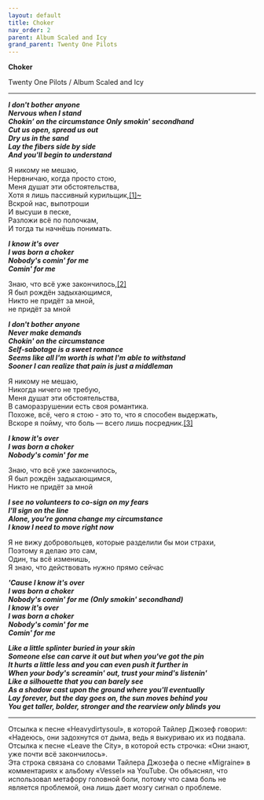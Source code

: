```yaml
---  
layout: default  
title: Choker  
nav_order: 2  
parent: Album Scaled and Icy  
grand_parent: Twenty One Pilots  
---  
```


**Choker**
<p>
Twenty One Pilots / Album Scaled and Icy
</p>  

- - -

**_I don't bother anyone  
Nervous when I stand  
Chokin’ on the circumstance
Only smokin' secondhand  
Cut us open, spread us out  
Dry us in the sand  
Lay the fibers side by side  
And you'll begin to understand_**  

Я никому не мешаю,  
Нервничаю, когда просто стою,  
Меня душат эти обстоятельства,  
Хотя я лишь пассивный курильщик,<a href="#part1">[1]~</a>  
Вскрой нас, выпотроши  
И высуши в песке,  
Разложи всё по полочкам,  
И тогда ты начнёшь понимать.  

**_I know it's over  
I was born a choker  
Nobody's comin' for me  
Comin' for me_**  

Знаю, что всё уже закончилось,<a href="#part1">[2]</a>  
Я был рождён задыхающимся,  
Никто не придёт за мной,  
не придёт за мной  

**_I don't bother anyone  
Never make demands  
Chokin' on the circumstance  
Self-sabotage is a sweet romance  
Seems like all I'm worth is what I'm able to withstand  
Sooner I can realize that pain is just a middleman_**  

Я никому не мешаю,  
Никогда ничего не требую,  
Меня душат эти обстоятельства,  
В саморазрушении есть своя романтика.  
Похоже, всё, чего я стою - это то, что я способен выдержать,  
Вскоре я пойму, что боль — всего лишь посредник.<a href="#part1">[3]</a>  

**_I know it's over  
I was born a choker  
Nobody's comin' for me_**  

Знаю, что всё уже закончилось,  
Я был рождён задыхающимся,  
Никто не придёт за мной  

**_I see no volunteers to co-sign on my fears  
I'll sign on the line  
Alone, you're gonna change my circumstance  
I know I need to move right now_**  

Я не вижу добровольцев, которые разделили бы мои страхи,  
Поэтому я делаю это сам,  
Один, ты всё изменишь,  
Я знаю, что действовать нужно прямо сейчас  

**_'Cause I know it's over  
I was born a choker  
Nobody's comin' for me (Only smokin' secondhand)  
I know it's over  
I was born a choker  
Nobody's comin' for me  
Comin' for me_**  

**_Like a little splinter buried in your skin  
Someone else can carve it out but when you've got the pin  
It hurts a little less and you can even push it further in  
When your body's screamin' out, trust your mind's listenin'  
Like a silhouette that you can barely see  
As a shadow cast upon the ground where you'll eventually  
Lay forever, but the day goes on, the sun moves behind you  
You get taller, bolder, stronger and the rearview only blinds you_**  

- - -

<article id="[1]">Отсылка к песне «Heavydirtysoul», в которой Тайлер Джозеф говорил: «Надеюсь, они задохнутся от дыма, ведь я выкуриваю их из подвала.  </article>  
<article id="[2]">Отсылка к песне «Leave the City», в которой есть строчка: «Они знают, уже почти всё закончилось».  </article>  
<article id="[3]">Эта строка связана со словами Тайлера Джозефа о песне «Migraine» в комментариях к альбому «Vessel» на YouTube. Он объяснял, что использовал метафору головной боли, потому что сама боль не является проблемой, она лишь дает мозгу сигнал о проблеме.</article>
